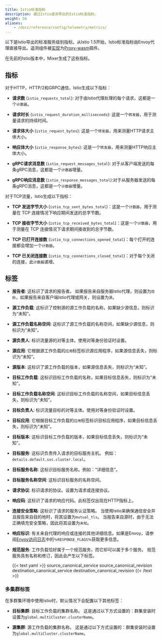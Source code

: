 ```yaml
---
title: Istio标准指标
description: 通过Istio遥测导出的Istio标准指标。
weight: 50
aliases:
    - /docs/reference/config/telemetry/metrics/
---
```


以下是Istio导出的标准服务级别指标。从Istio 1.5开始，Istio标准指标由Envoy代理直接导出。遥测组件被[实现](https://github.com/istio/proxy/tree/master/extensions/stats)为[Proxy-wasm](https://github.com/proxy-wasm/spec)插件。

在先前的Istio版本中，Mixer生成了这些指标。

## 指标

对于HTTP，HTTP/2和GRPC通信，Istio生成以下指标：

*   **请求数** (`istio_requests_total`): 对于由Istio代理处理的每个请求，这都是一个`计数器`。

*   **请求时长** (`istio_request_duration_milliseconds`): 这是一个`转发器`，用于测量请求的持续时间。

*   **请求体大小** (`istio_request_bytes`): 这是一个`转发器`，用来测量HTTP请求主体大小。

*   **响应体大小** (`istio_response_bytes`): 这是一个`转发器`，用来测量HTTP响应主体大小。

*   **gRPC请求消息数** (`istio_request_messages_total`): 对于从客户端发送的每条gRPC消息，这都是一个`计数器`增量。

*   **gRPC响应消息数** (`istio_response_messages_total`):对于从服务器发送的每条gRPC消息，这都是一个`计数器`增量。

对于TCP流量，Istio生成以下指标：

*   **TCP 发送字节大小** (`istio_tcp_sent_bytes_total`)：这是一个`计数器`，用于测量在 TCP 连接情况下响应期间发送的总字节数。

*   **TCP 接收字节大小** (`istio_tcp_received_bytes_total`)：这是一个`计数器`，用于测量在 TCP 连接情况下请求期间接收到的总字节数。

*   **TCP 已打开连接数** (`istio_tcp_connections_opened_total`)：每个打开的连接都会增加一个`计数器`。

*   **TCP 已关闭连接数** (`istio_tcp_connections_closed_total`)：对于每个关闭的连接，此`计数器`递增。

## 标签

*   **报告者**: 这标识了请求的报告者。 如果报告来自服务器Istio代理，则设置为`目标`，如果报告来自客户端Istio代理或网关，则设置为`源`。

*   **源工作负载**: 这标识了控制源的源工作负载的名称，如果缺少源信息，则标识为“未知”。

*   **源工作负载名称空间**: 这标识了源工作负载的名称空间，如果缺少源信息，则标识为“未知”。

*   **源负责人**: 标识流量源的对等主体。使用对等身份验证时设置。

*   **源应用**: 它根据源工作负载的`应用`标签标识源应用程序，如果源信息丢失，则标识为“未知”。

*   **源版本**: 这标识了源工作负载的版本，如果源信息丢失，则标识为“未知”。

*   **目标工作负载**: 这标识目标工作负载的名称，如果目标信息丢失，则标识为“未知”。

*   **目标工作负载名称空间**: 这标识目标工作负载的名称空间，如果目标信息丢失，则标识为“未知”。

*   **目标负责人**: 标识流量目标的对等主体。使用对等身份验证时设置。

*   **目标应用**: 它根据目标工作负载的`应用`标签标识目标应用程序，如果目标信息丢失，则标识为“未知”。

*   **目标版本**: 这标识目标工作负载的版本，如果目标信息丢失，则标识为“未知”。

*   **目标服务**: 这标识负责传入请求的目标服务主机。 例如：`details.default.svc.cluster.local`。

*   **目标服务名称**: 这标识目标服务名称。例如：“详细信息”。

*   **目标服务名称空间**: 这标识目标服务的名称空间。

*   **请求协议**: 标识请求的协议。设置为请求或连接协议。

*   **响应码**: 这标识了请求的响应代码。此标签仅出现在HTTP指标上。

*   **连接安全策略**: 这标识了请求的服务认证策略。 当使用Istio来确保通信安全并且报告来自目的地时，将其设置为`mutual_tls`。 当报告来自源时，由于无法正确填充安全策略，因此将其设置为`未知`。

*   **响应标识**: 有关来自代理的响应或连接的其他详细信息。如果是Envoy，请参阅[Envoy访问日志](https://www.envoyproxy.io/docs/envoy/latest/configuration/observability/access_log/usage#config-access-log-format-response-flags)中的`％RESPONSE_FLAGS％`获取更多信息。

*   **规范服务**: 工作负载恰好属于一个规范服务，而它却可以属于多个服务。 规范服务具有名称和修订，因此会产生以下标签。

    {{< text yaml >}}
    source_canonical_service
    source_canonical_revision
    destination_canonical_service
    destination_canonical_revision
    {{< /text >}}

### 多集群标签

在多群集环境中使用Istio时，默认情况下会配置以下其他标签：

*   **目标集群**: 目标工作负载的集群名称。 这是通过以下方式设置的：群集安装时设置为`global.multiCluster.clusterName`。

*   **源集群**: 源工作负载的集群名称。 这是通过以下方式设置的：群集安装时设置为`global.multiCluster.clusterName`。
